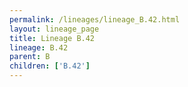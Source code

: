 ```yaml
---
permalink: /lineages/lineage_B.42.html
layout: lineage_page
title: Lineage B.42
lineage: B.42
parent: B
children: ['B.42']
---
```

